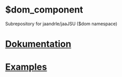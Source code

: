 # $dom_component
Subrepository for jaandrle/jaaJSU ($dom namespace)
# [Dokumentation](docs/index.index.html)
# [Examples](example/index.index.html)
